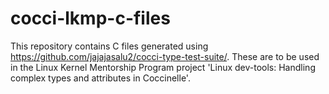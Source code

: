 # cocci-lkmp-c-files

This repository contains C files generated using
https://github.com/jajajasalu2/cocci-type-test-suite/. These are to be used
in the Linux Kernel Mentorship Program project 'Linux dev-tools: Handling
complex types and attributes in Coccinelle'.
